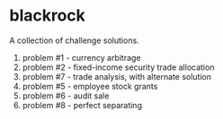 # blackrock
A collection of challenge solutions.

1. problem #1 - currency arbitrage
2. problem #2 - fixed-income security trade allocation
3. problem #7 - trade analysis, with alternate solution
4. problem #5 - employee stock grants
5. problem #6 - audit sale
6. problem #8 - perfect separating


